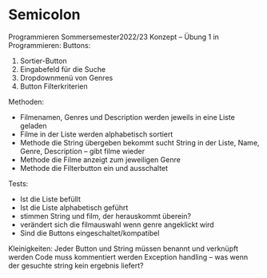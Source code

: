# Semicolon
Programmieren Sommersemester2022/23
Konzept – Übung 1 in Programmieren:
Buttons:
1.	Sortier-Button
2.	Eingabefeld für die Suche
3.	Dropdownmenü von Genres
4.	Button Filterkriterien

Methoden:
-	Filmenamen, Genres und Description werden jeweils in eine Liste geladen
-	Filme in der Liste werden alphabetisch sortiert
-	Methode die String übergeben bekommt sucht String in der Liste, Name, Genre, Description – gibt filme wieder
-	Methode die Filme anzeigt zum jeweiligen Genre
-	Methode die Filterbutton ein und ausschaltet

Tests:
- Ist die Liste befüllt
- Ist die Liste alphabetisch geführt
- stimmen String und film, der herauskommt überein?
- verändert sich die filmauswahl wenn genre angeklickt wird
- Sind die Buttons eingeschaltet/kompatibel

Kleinigkeiten:
Jeder Button und String müssen benannt und verknüpft werden
Code muss kommentiert werden
Exception handling – was wenn der gesuchte string kein ergebnis liefert?
